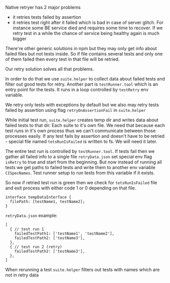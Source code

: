 Native retryer has 2 major problems
* it retries tests failed by assertion
* it retries test right after it failed which is bad in case of server glitch. For instance some BE service died and requires some time to recover. If we retry test in a while the chance of service being healthy again is much bigger

There're other generic solutions in npm but they may only get info about failed files but not tests inside. So if file contains several tests and only one of them failed then every test in that file will be retried.

Our retry solution solves all that problems.

In order to do that we use ```suite.helper``` to collect data about failed tests and filter out good tests for retry. Another part is ```testRunner.tool``` which is an entry point for the tests. It runs in a loop controlled by ```testRetry``` env variable.

We retry only tests with exceptions by default but we also may retry tests failed by assertion using flag ```retryOnAssertionFail``` in ```suite.helper```

While initial test run, ```suite.helper``` creates temp dir and writes data about failed tests to that dir. Each suite to it's own file. We need that because each test runs in it's own process thus we can't communicate between those processes easily. If any test fails by assertion and doesn't have to be retried - special file named ```tetsRunIsFailed``` is written to fs. We will need it later.

The entire test run is controlled by ```testRunner.tool```. If tests fail then we gather all failed info to a single file ```retryData.json``` set special env flag ```isRetry``` to true and start from the beginning. But now instead of running all tests we get paths to failed tests and write them to another env variable ```CISpecNames```. Test runner setup to run tests from this variable if it exists.

So now if retried test run is green then we check for ```tetsRunIsFailed``` file and exit process with either code 1 or 0 depending on that file.

```
interface tempDataInterface {
  filePath: [testName1, testName2];
}
```

```retryData.json``` example:
```
[
  { // test run 1
    failedTestPath1: ['testName1', 'testName2'],
    failedTestPath2: ['testName3'],
  },
  { // test run 2 (retry)
    failedTestPath2: ['testName3'],
  },
]
```

When rerunning a test ```suite.helper``` filters out tests with names which are not in retry data
